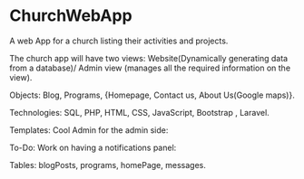 # ChurchWebApp
A web App for a church listing their activities and projects. 

The church app will have two views: Website(Dynamically generating data from a database)/ Admin view (manages all the required information on the view). 

Objects: Blog, Programs, {Homepage, Contact us, About Us(Google maps)}. 

Technologies: SQL, PHP, HTML, CSS, JavaScript, Bootstrap , Laravel. 

Templates: Cool Admin for the admin side:

To-Do: Work on having a notifications panel: 

Tables: blogPosts, programs, homePage, messages. 
